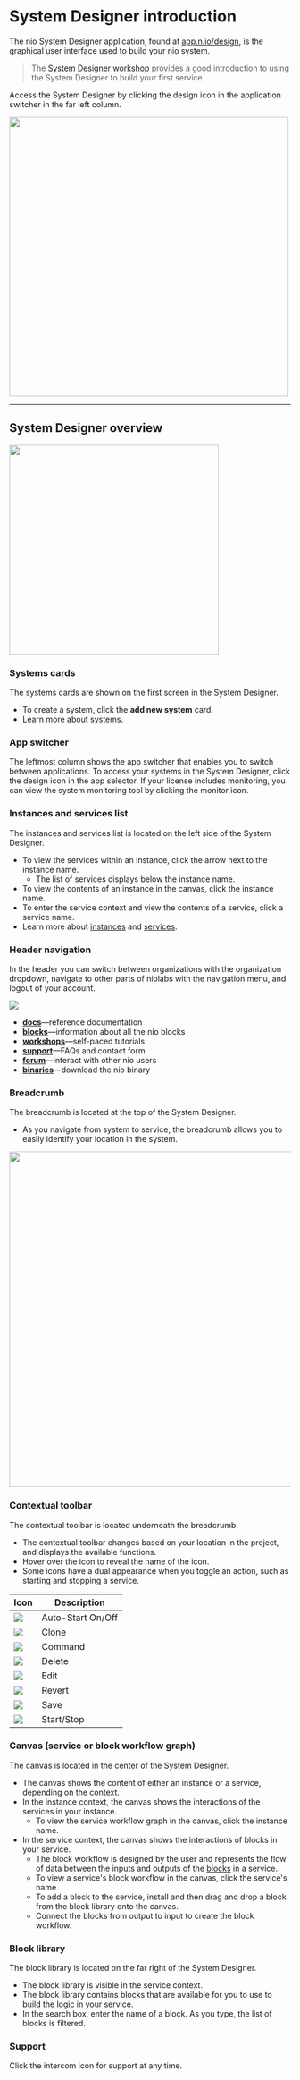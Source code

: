 # <span class="allow-caps">System Designer</span> introduction

The nio System Designer application, found at [app.n.io/design](https://app.n.io/design), is the graphical user interface used to build your nio system.

> The [System Designer workshop](https://workshops.n.io/system-designer) provides a good introduction to using the System Designer to build your first service.

Access the System Designer by clicking the design icon in the application switcher in the far left column.

<img class="left" src="/img/tasks/designApp.png" width="500" />

---
## <span class="allow-caps">System Designer</span> overview

<img class="left" src="/img/system-designer-overview.png" height="375" />

### Systems cards
The systems cards are shown on the first screen in the System Designer.
* To create a system, click the **add new system** card.
* Learn more about [systems](/systems).

### App switcher
The leftmost column shows the app switcher that enables you to switch between applications. To access your systems in the System Designer, click the design icon in the app selector. If your license includes monitoring, you can view the system monitoring tool by clicking the monitor icon.

### Instances and services list
The instances and services list is located on the left side of the System Designer.
* To view the services within an instance, click the arrow next to the instance name.
    * The list of services displays below the instance name.
* To view the contents of an instance in the canvas, click the instance name.
* To enter the service context and view the contents of a service, click a service name.
* Learn more about [instances](/instances) and [services](/services).

### Header navigation

In the header you can switch between organizations with the organization dropdown, navigate to other parts of niolabs with the navigation menu, and logout of your account.

<img class="left" src="/img/tasks/helpoptions.png" />

  * [**docs**](https://docs.n.io)—reference documentation
  * [**blocks**](https://blocks.n.io)—information about all the nio blocks
  * [**workshops**](https://workshops.n.io)—self-paced tutorials
  * [**support**](https://account.n.io/support)—FAQs and contact form
  * [**forum**](https://forum.n.io)—interact with other nio users
  * [**binaries**](https://account.n.io/binaries/download)—download the nio binary

### Breadcrumb
The breadcrumb is located at the top of the System Designer.
* As you navigate from system to service, the breadcrumb allows you to easily identify your location in the system.

<img class="left" src="/img/cloud/breadcrumb.gif" width="600" />

### Contextual toolbar
The contextual toolbar is located underneath the breadcrumb.
* The contextual toolbar changes based on your location in the project, and displays the available functions.
* Hover over the icon to reveal the name of the icon.
* Some icons have a dual appearance when you toggle an action, such as starting and stopping a service.

Icon                      |Description       |
--------------------------|------------------|
![](/img/IconAuto.gif)    |Auto-Start On/Off
![](/img/IconClone.png)   |Clone
![](/img/IconCommand.png) |Command
![](/img/IconDelete.png)  |Delete
![](/img/IconEdit.png)    |Edit
![](/img/IconRevert.png)  |Revert
![](/img/IconSave.png)    |Save
![](/img/IconStopAnim.gif)|Start/Stop

### Canvas (service or block workflow graph)
The canvas is located in the center of the System Designer.
* The canvas shows the content of either an instance or a service, depending on the context.
* In the instance context, the canvas shows the interactions of the services in your instance.
    * To view the service workflow graph in the canvas, click the instance name.
* In the service context, the canvas shows the interactions of blocks in your service.
    * The block workflow is designed by the user and represents the flow of data between the inputs and outputs of the [blocks](/blocks/README.md) in a service.
    * To view a service's block workflow in the canvas, click the service's name.
    * To add a block to the service, install and then drag and drop a block from the block library onto the canvas.
    * Connect the blocks from output to input to create the block workflow.

### Block library
The block library is located on the far right of the System Designer.
* The block library is visible in the service context.
* The block library contains blocks that are available for you to use to build the logic in your service.
* In the search box, enter the name of a block. As you type, the list of blocks is filtered.

### Support
Click the intercom icon for support at any time.
